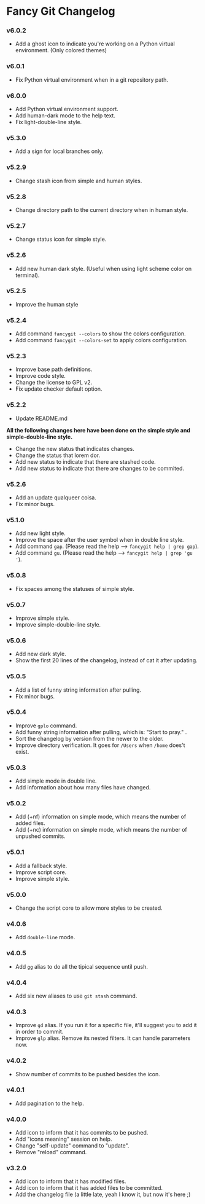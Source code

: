 # Fancy Git Changelog

### v6.0.2

- Add a ghost icon to indicate you're working on a Python virtual environment. (Only colored themes)

### v6.0.1

- Fix Python virtual environment when in a git repository path.

### v6.0.0

- Add Python virtual environment support.
- Add human-dark mode to the help text.
- Fix light-double-line style.

### v5.3.0

- Add a sign for local branches only.

### v5.2.9

- Change stash icon from simple and human styles.

### v5.2.8

- Change directory path to the current directory when in human style.

### v5.2.7

- Change status icon for simple style.

### v5.2.6

- Add new human dark style. (Useful when using light scheme color on terminal).

### v5.2.5

- Improve the human style

### v5.2.4

- Add command `fancygit --colors` to show the colors configuration.
- Add command `fancygit --colors-set` to apply colors configuration.

### v5.2.3

- Improve base path definitions.
- Improve code style.
- Change the license to GPL v2.
- Fix update checker default option.

### v5.2.2

- Update README.md

**All the following changes here have been done on the simple style and simple-double-line style.**

- Change the new status that indicates changes.
- Change the status that lorem dor.
- Add new status to indicate that there are stashed code.
- Add new status to indicate that there are changes to be commited.

### v5.2.6

- Add an update qualqueer coisa.
- Fix minor bugs.

### v5.1.0

- Add new light style.
- Improve the space after the user symbol when in double line style.
- Add command `gap`. (Please read the help --> `fancygit help | grep gap`).
- Add command `gu`. (Please read the help --> `fancygit help | grep 'gu '`).

### v5.0.8

- Fix spaces among the statuses of simple style.

### v5.0.7

- Improve simple style.
- Improve simple-double-line style.

### v5.0.6

- Add new dark style.
- Show the first 20 lines of the changelog, instead of cat it after updating.

### v5.0.5

- Add a list of funny string information after pulling.
- Fix minor bugs.

### v5.0.4

- Improve `gplo` command.
- Add funny string information after pulling, which is: "Start to pray." .
- Sort the changelog by version from the newer to the older.
- Improve directory verification. It goes for `/Users` when `/home` does't exist.

### v5.0.3

- Add simple mode in double line.
- Add information about how many files have changed.

### v5.0.2

- Add (+nf) information on simple mode, which means the number of added files.
- Add (+nc) information on simple mode, which means the number of unpushed commits.

### v5.0.1

- Add a fallback style.
- Improve script core.
- Improve simple style.

### v5.0.0

- Change the script core to allow more styles to be created.

### v4.0.6

- Add `double-line` mode.

### v4.0.5

- Add `gg` alias to do all the tipical sequence until push.

### v4.0.4

- Add six new aliases to use `git stash` command.

### v4.0.3

- Improve `gd` alias. If you run it for a specific file, it'll suggest you to add it in order to commit.
- Improve `glp` alias. Remove its nested filters. It can handle parameters now.

### v4.0.2

- Show number of commits to be pushed besides the icon.

### v4.0.1

- Add pagination to the help.

### v4.0.0

- Add icon to inform that it has commits to be pushed.
- Add "icons meaning" session on help.
- Change "self-update" command to "update".
- Remove "reload" command.

### v3.2.0

- Add icon to inform that it has modified files.
- Add icon to inform that it has added files to be committed.
- Add the changelog file (a little late, yeah I know it, but now it's here ;)
